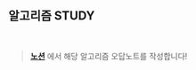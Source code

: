 ## 알고리즘 STUDY

<br>

> **[노션](https://www.notion.so/algorithm-1a61dbe43ed74e239f6887234ac68dd9)** 에서 해당 알고리즘 오답노트를 작성합니다!